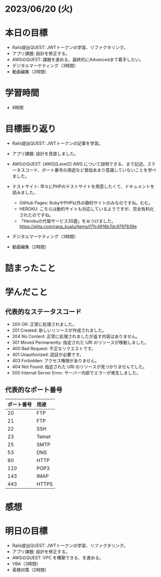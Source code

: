 # 2023/06/20 (火)

# 本日の目標

- Rails提出QUEST: JWTトークンの学習、リファクタリング。
- アプリ課題: 設計を修正する。
- AWSのQUEST: 課題を進める。最終的にAdvancedまで着手したい。
- デジタルマーケティング（3時間）
- 動画編集（2時間）


# 学習時間
- 8時間

# 目標振り返り

- Rails提出QUEST: JWTトークンの記事を学習。

- アプリ課題: 設計を見直しました。

- AWSのQUEST: [AWS][Level2] AWS について説明できる、まで記述。ステータスコード、ポート番号の用途など普段あまり意識していないことを学べました。

- テストサイト: 早々にPHPのテストサイトを用意したくて、ドキュメントを読みました。
  - GitHub Pages: RubyやPHP以外の静的サイトのみなのですね。むむ。
  - HEROKU: こちらは動的サイトも対応しているようですが、完全有料化されたのですね。
  - 「Herokuの代替サービス30選」をみつけました。　https://qiita.com/rana_kualu/items/f7fc4916b7dc9797839e

- デジタルマーケティング（3時間）
- 動画編集（2時間）

# 詰まったこと

# 学んだこと

## 代表的なステータスコード

- 200 OK: 正常に処理されました。
- 201 Created: 新しいリソースが作成されました。
- 204 No Content: 正常に処理されましたが返す内容はありません。
- 301 Moved Permanently: 指定された URI のリソースが移動しました。
- 400 Bad Request: 不正なリクエストです。
- 401 Unauthorized: 認証が必要です。
- 403 Forbidden: アクセス権限がありません。
- 404 Not Found: 指定された URI のリソースが見つかりませんでした。
- 500 Internal Server Error: サーバー内部でエラーが発生しました。

##  代表的なポート番号
| ポート番号 | 用途   |
| :--------- | :----- |
| 20         | FTP    |
| 21         | FTP    |
| 22         | SSH    |
| 23         | Telnet |
| 25         | SMTP   |
| 53         | DNS    |
| 80         | HTTP   |
| 110        | POP3   |
| 143        | IMAP   |
| 443        | HTTPS  |


# 感想


# 明日の目標

- Rails提出QUEST: JWTトークンの学習、リファクタリング。
- アプリ課題: 設計を修正する。
- AWSのQUEST: VPC を構築できる、を進める。
- VBA（3時間）
- 英検対策（2時間）
